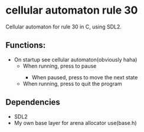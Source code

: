 # cellular automaton rule 30

Cellular automaton for rule 30 in C, using SDL2.

## Functions:
 - On startup see cellular automaton(obviously haha)
    - When running, press <Space> to pause
        - When paused, press <n> to move the next state
    - When running, press <Esc> to quit the program

## Dependencies
 - SDL2
 - My own base layer for arena allocator use(base.h) 

